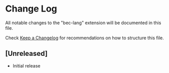 # Change Log

All notable changes to the "bec-lang" extension will be documented in this file.

Check [Keep a Changelog](http://keepachangelog.com/) for recommendations on how to structure this file.

## [Unreleased]

- Initial release
